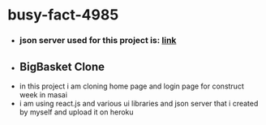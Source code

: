 # busy-fact-4985
- ### json server used for this project is: [link](https://json-server-bb-clone.herokuapp.com/)
- ## BigBasket Clone
- in this project i am cloning home page and login page for construct week in masai
- i am using react.js and various ui libraries and json server that i created by myself and upload it on heroku
